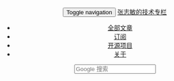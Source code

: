<header class="top" role="header">
    <div class="container">
        <nav class="navbar navbar-inverse" role="navigation">
            <div class="navbar-header">
                <button class="navbar-toggle" data-toggle="collapse" data-target=".navbar-collapse">
                    <span class="sr-only">Toggle navigation</span>
                    <span class="icon-bar"></span>
                    <span class="icon-bar"></span>
                    <span class="icon-bar"></span>
                </button>
                <a class="navbar-brand pull-left" href="/">张志敏的技术专栏</a>
            </div>
            <div class="navbar-collapse collapse">
                <ul class="navbar-nav nav">
                    <li {% if page.navbar_active == 'pages' %}class="active"{% endif %}>
                        <a href="/pages.html"><i class="fa fa-list"></i> 全部文章</a>
                    </li>
                    <li>
                        <a href="/atom.xml"><i class="fa fa-rss"></i> 订阅</a>
                    </li>
                    <li {% if page.navbar_active == 'library' %}class="active"{% endif %}>
                        <a href="/libraries.html"><i class="fa fa-github"></i> 开源项目</a>
                    </li>
                    <li {% if page.navbar_active == 'about' %}class="active"{% endif %}>
                        <a href="/about.html"><i class="fa fa-info"></i> 关于</a>
                    </li>
                </ul>
                <form class="navbar-form navbar-right" role="search" method="get" target="_blank" action="http://www.google.com/search">
                    <div class="form-group">
                        <input type="text" class="form-control" placeholder="Google 搜索" name="q" maxlength="200"/>
                        <input type="hidden" name="oe" value="GB2312" />
                        <input type="hidden" name="hl" value="zh-CN" />
                        <input type="hidden" name="as_sitesearch" value="beginor.github.io" />
                    </div>
                </form>
            </nav>
        </nav>
    </div>
</header>